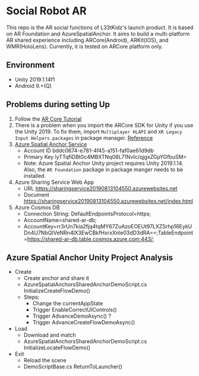 
# Social Robot AR
This repo is the AR social functions of L33tKidz's launch product. It is based on AR Foundation and AzureSpatialAnchor. It aims to build a multi-platform AR shared experience including ARCore(Android), ARKit(IOS), and WMR(HoloLens). Currently, it is tested on ARCore platform only.

## Environment
* Unity 2019.1.14f1
* Android 9.+(Q)

## Problems during setting Up
1. Follow the [AR Core Tutorial](https://developers.google.com/ar/develop/unity/quickstart-android)
2. There is a problem when you import the ARCore SDK for Unity if you use the Unity 2019. To fix them, import `Multiplayer HLAPI` and `XR Legacy Input Helpers packages` in package manager. [Reference](https://forum.unity.com/threads/arcore-sdk-console-error-spatialtracking-does-not-exist-in-the-namespace-unityengine.531243/)
3. [Azure Spatial Anchor Service](https://docs.microsoft.com/zh-cn/azure/spatial-anchors/quickstarts/get-started-unity-android)
    * Account ID bddc0674-e781-4f45-a151-faf0ae61d9db
    * Primary Key lyTTqfiDBt0c4MBXTNq08L71NvIc/qjgxZGpYGfbuSM=
    * Note: Azure Spatial Anchor Unity project requires Unity 2019.1.14. Also, the `AR Foundation` package in package manger needs to be installed.
4. Azure Sharing Service Web App
    * URL https://sharingservice20190813104550.azurewebsites.net
    * Document https://sharingservice20190813104550.azurewebsites.net/index.html
5. Azure Cosmos DB
    * Connection String: DefaultEndpointsProtocol=https;
    * AccountName=shared-ar-db;
    * AccountKey=rr3rUn7kia2fjq4tqMY67ZuAzoEOEUt97LXZSrhp16EykUDn4U7NbQIVeNRn4lX3EwCBkfHxrxXnle03dD3dRA==;TableEndpoint=https://shared-ar-db.table.cosmos.azure.com:443/;

## Azure Spatial Anchor Unity Project Analysis
* Create
    * Create anchor and share it
    * AzureSpatialAnchorsSharedAnchorDemoScript.cs InitializeCreateFlowDemo()
    * Steps:
        * Change the currentAppState
        * Trigger EnableCorrectUIControls()
        * Trigger AdvanceDemoAsync() ?
        * Trigger AdvanceCreateFlowDemoAsync()
* Load
    * Download and match
    * AzureSpatialAnchorsSharedAnchorDemoScript.cs InitializeLocateFlowDemo()
* Exit
    * Reload the scene
    * DemoScriptBase.cs ReturnToLauncher()